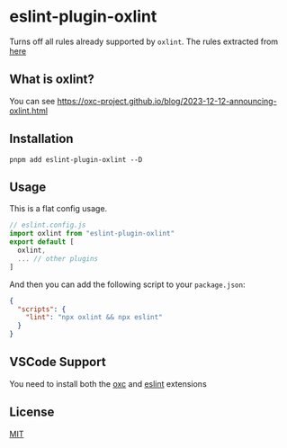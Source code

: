 # eslint-plugin-oxlint

Turns off all rules already supported by `oxlint`. The rules extracted from [here](https://github.com/oxc-project/oxc/blob/main/crates/oxc_linter/src/rules.rs)

## What is oxlint?

You can see https://oxc-project.github.io/blog/2023-12-12-announcing-oxlint.html

## Installation

```shell
pnpm add eslint-plugin-oxlint --D
```

## Usage

This is a flat config usage.

```js
// eslint.config.js
import oxlint from "eslint-plugin-oxlint"
export default [
  oxlint,
  ... // other plugins
]
```

And then you can add the following script to your `package.json`:

```json
{
  "scripts": {
    "lint": "npx oxlint && npx eslint"
  }
}
```

## VSCode Support

You need to install both the [oxc](https://marketplace.visualstudio.com/items?itemName=oxc.oxc-vscode) and [eslint](https://marketplace.visualstudio.com/items?itemName=dbaeumer.vscode-eslint) extensions

## License
[MIT](https://github.com/Dunqing/eslint-plugin-oxlint/blob/main/LICENSE)
